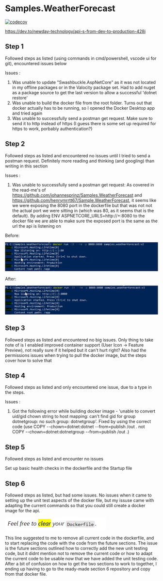 # Samples.WeatherForecast
[![codecov](https://codecov.io/gh/calhildred/Samples.WeatherForecast/branch/main/graph/badge.svg?token=SQJX3GFW1N)](https://codecov.io/gh/calhildred/Samples.WeatherForecast)

https://dev.to/newday-technology/api-s-from-dev-to-production-428i 

## Step 1

Followed steps as listed (using commands in cmd/powershell, vscode ui for git), encountered issues below

Issues : 
1. Was unable to update "Swashbuckle.AspNetCore" as it was not located in my offline packages or in the Valocity package set. Had to add nuget as a package source to get the last version to allow a successful 'dotnet restore'
2. Was unable to build the docker file from the root folder. Turns out that docker actually has to be running, so I opened the Docker Desktop app and tried again
3. Was unable to successfully send a postman get request. Make sure to send it to http instead of https (I guess there is some set up required for https to work, porbably authentication?)

## Step 2

Followed steps as listed and encountered no issues until I tried to send a postman request. Definitely more reading and thinking (and googling) than writing in this section

Issues :
1. Was unable to successfully send a postman get request: As covered in the read-me's of https://github.com/johannesprinz/Samples.WeatherForecast and https://github.com/henrymrrtt67/Sample.WeatherForecast, it seems like we were exposing the 8080 port in the dockerfile but that was not not the actual port we were sitting in (which was 80, as it seems that is the default). By adding ENV ASPNETCORE_URLS=http://+:8080 to the docker file we are able to make sure the exposed port is the same as the url the api is listening on

Before:

![](2021-06-05-20-42-48.png)

After:

![](2021-06-05-20-43-12.png)

## Step 3

Followed steps as listed and encountered no big issues. Only thing to take note of is I enabled improved container support (User Icon -> Feature Preview), not really sure if it helped but it can't hurt right? Also had the permissions issues when trying to pull the docker image, but the steps cover how to solve that

## Step 4

Followed steps as listed and only encountered one issue, due to a type in the steps.

Issues :
1. Got the following error while building docker image - 'unable to convert uid/gid chown string to host mapping: can't find gid for group dotnetgroup: no such group: dotnetgroup'. Fixed by using the correct code (use COPY --chown=dotnet:dotnet --from=publish /out . not COPY --chown=dotnet:dotnetgroup --from=publish /out .)

## Step 5

Followed steps as listed and encounter no issues

Set up basic health checks in the dockerfile and the Startup file

## Step 6

Followed steps as listed, but had some issues. No issues when it came to setting up the unit test aspects of the docker file, but my issuse came with adapting the current commands so that you could still create a docker image for the api. 

![](2021-06-12-18-54-09.png)

This line suggested to me to remove all current code in the dockerfile, and to start replacing the code with the code from the future sections. The issue is the future sections outlined how to correctly add the new unit testing code, but it didnt mention not to remove the current code or how to adapt the current code to be usable now that we have added the unit testing code. After a bit of confusion on how to get the two sections to work to together, I ending up having to go to the ready-made section 6 repository and copy from that docker file.



